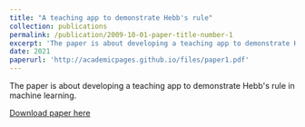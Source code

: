 ```yaml
---
title: "A teaching app to demonstrate Hebb's rule"
collection: publications
permalink: /publication/2009-10-01-paper-title-number-1
excerpt: 'The paper is about developing a teaching app to demonstrate Hebb's rule in machine learning.'
date: 2021
paperurl: 'http://academicpages.github.io/files/paper1.pdf'
---
```

The paper is about developing a teaching app to demonstrate Hebb's rule in machine learning.

[Download paper here](http://academicpages.github.io/files/paper1.pdf)
